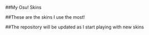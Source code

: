 ##My Osu! Skins

##These are the skins I use the most!

##The repository will be updated as I start playing with new skins 

